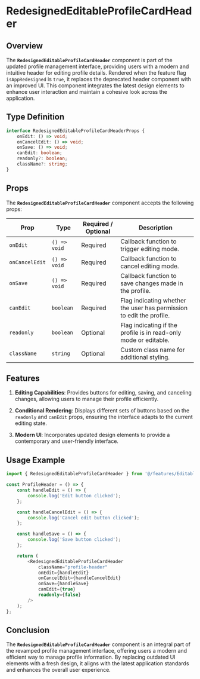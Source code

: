 # RedesignedEditableProfileCardHeader

## Overview
The **`RedesignedEditableProfileCardHeader`**  component is part of the updated profile management interface, providing users with a modern and intuitive header for editing profile details. 
Rendered when the feature flag `isAppRedesigned` is `true`, it replaces the deprecated header component with an improved UI. 
This component integrates the latest design elements to enhance user interaction and maintain a cohesive look across the application.

## Type Definition 
```typescript
interface RedesignedEditableProfileCardHeaderProps {
    onEdit: () => void;
    onCancelEdit: () => void;
    onSave: () => void;
    canEdit: boolean;
    readonly?: boolean;
    className?: string;
}
```

## Props
The **`RedesignedEditableProfileCardHeader`** component accepts the following props:

| Prop          | Type                    | Required / Optional | Description                                                                |
|---------------|-------------------------|----------------------|----------------------------------------------------------------------------|
| `onEdit`       | `() => void`            | Required             | Callback function to trigger editing mode.                                 |
| `onCancelEdit` | `() => void`            | Required             | Callback function to cancel editing mode.                                  |
| `onSave`       | `() => void`            | Required             | Callback function to save changes made in the profile.                      |
| `canEdit`      | `boolean`               | Required             | Flag indicating whether the user has permission to edit the profile.        |
| `readonly`     | `boolean` | Optional              | Flag indicating if the profile is in read-only mode or editable.            |
| `className`    | `string`                | Optional             | Custom class name for additional styling.                                  |


## Features
1. **Editing Capabilities**: Provides buttons for editing, saving, and canceling changes, allowing users to manage their profile efficiently.

2. **Conditional Rendering**: Displays different sets of buttons based on the `readonly` and `canEdit` props, ensuring the interface adapts to the current editing state.

3. **Modern UI**: Incorporates updated design elements to provide a contemporary and user-friendly interface.

## Usage Example
```typescript jsx
import { RedesignedEditableProfileCardHeader } from '@/features/EditableProfileCardHeader/RedesignedEditableProfileCardHeader';

const ProfileHeader = () => {
    const handleEdit = () => {
        console.log('Edit button clicked');
    };

    const handleCancelEdit = () => {
        console.log('Cancel edit button clicked');
    };

    const handleSave = () => {
        console.log('Save button clicked');
    };

    return (
        <RedesignedEditableProfileCardHeader
            className="profile-header"
            onEdit={handleEdit}
            onCancelEdit={handleCancelEdit}
            onSave={handleSave}
            canEdit={true}
            readonly={false}
        />
    );
};
```
## Conclusion
The **`RedesignedEditableProfileCardHeader`** component is an integral part of the revamped profile management interface, offering users a modern and efficient way to manage profile information. By replacing outdated UI elements with a fresh design, it aligns with the latest application standards and enhances the overall user experience.
